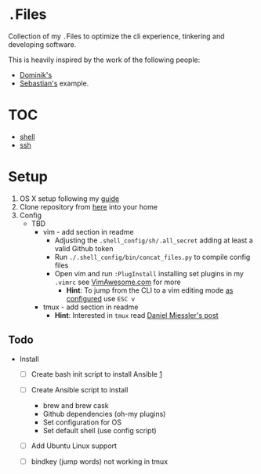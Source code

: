 `.`Files
========

Collection of my `.`Files to optimize the cli experience, tinkering and developing software.

This is heavily inspired by the work of the following people:

* [Dominik's](https://github.com/dhabersack/dotfiles)
* [Sebastian's](https://github.com/hypebeast/dotfiles) example.

# TOC

* [shell](.shell_config/README.md)
* [ssh](.ssh/README.md)

# Setup

1. OS X setup following my [guide](https://lony.github.io/post/2016/mac-osx-setup/)
2. Clone repository from [here](https://github.com/lony/dotFiles) into your home
3. Config
    * TBD
        * vim - add section in readme
            * Adjusting the `.shell_config/sh/.all_secret` adding at least a valid Github token
            * Run `./.shell_config/bin/concat_files.py` to compile config files
            * Open vim and run `:PlugInstall` installing set plugins in my `.vimrc` see [VimAwesome.com](http://vimawesome.com/) for more
                * **Hint**: To jump from the CLI to a vim editing mode [as configured](http://nuclearsquid.com/writings/edit-long-commands/) use `ESC v`
        * tmux - add section in readme
            * **Hint**: Interested in `tmux` read [Daniel Miessler's post](https://danielmiessler.com/study/tmux/)

## Todo

* Install

    - [ ] Create bash init script to install Ansible [1](https://github.com/mtchavez/mac-ansible)
    - [ ] Create Ansible script to install
        
        * brew and brew cask
        * Github dependencies (oh-my plugins)
        * Set configuration for OS
        * Set default shell (use config script)
    
    - [ ] Add Ubuntu Linux support

    - [ ] bindkey (jump words) not working in tmux